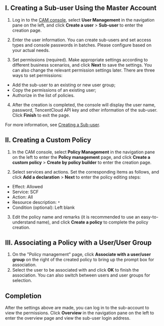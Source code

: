 ## I. Creating a Sub-user Using the Master Account
1. Log in to the [CAM console](https://console.cloud.tencent.com/cam/overview), select **User Management** in the navigation pane on the left, and click **Create a user** > **Sub-user** to enter the creation page.

2. Enter the user information. You can create sub-users and set access types and console passwords in batches. Please configure based on your actual needs.
3. Set permissions (required). Make appropriate settings according to different business scenarios, and click **Next** to save the settings. You can also change the relevant permission settings later. There are three ways to set permissions:
 - Add the sub-user to an existing or new user group;
 - Copy the permissions of an existing user;
 - Authorize in the list of policies.

4. After the creation is completed, the console will display the user name, password, TencentCloud API key and other information of the sub-user. Click **Finish** to exit the page.

For more information, see [Creating a Sub-user](https://intl.cloud.tencent.com/document/product/598/13674).

## II. Creating a Custom Policy
1. In the CAM console, select **Policy Management** in the navigation pane on the left to enter the **Policy management** page, and click **Create a custom policy** > **Create by policy builder** to enter the creation page.

2. Select services and actions.
   Set the corresponding items as follows, and click **Add a declaration** > **Next** to enter the policy editing steps:
 - Effect: Allowed
 - Service: SCF
 - Action: All
 - Resource description: `*`
 - Condition (optional): Left blank

3. Edit the policy name and remarks (it is recommended to use an easy-to-understand name), and click **Create a policy** to complete the policy creation.

## III. Associating a Policy with a User/User Group
1. On the "Policy management" page, click **Associate with a user/user group** on the right of the created policy to bring up the prompt box for association.
2. Select the user to be associated with and click **OK** to finish the association. You can also switch between users and user groups for selection.

## Completion
After the settings above are made, you can log in to the sub-account to view the permissions. Click **Overview** in the navigation pane on the left to enter the overview page and view the sub-user login address.
